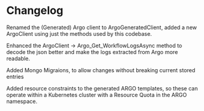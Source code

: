 <!--
  ~ Copyright 2022 MONAI Consortium
  ~
  ~ Licensed under the Apache License, Version 2.0 (the "License");
  ~ you may not use this file except in compliance with the License.
  ~ You may obtain a copy of the License at
  ~
  ~ http://www.apache.org/licenses/LICENSE-2.0
  ~
  ~ Unless required by applicable law or agreed to in writing, software
  ~ distributed under the License is distributed on an "AS IS" BASIS,
  ~ WITHOUT WARRANTIES OR CONDITIONS OF ANY KIND, either express or implied.
  ~ See the License for the specific language governing permissions and
  ~ limitations under the License.
-->


# Changelog

Renamed the (Generated) Argo client to ArgoGeneratedClient, added a new ArgoClient using just the methods used by this codebase.

Enhanced the ArgoClient -> Argo_Get_WorkflowLogsAsync method to decode the json better and make the logs extracted from Argo more readable.

Added Mongo Migraions, to allow changes without breaking current stored entries

Added resource constraints to the generated ARGO templates, so these can operate within a Kubernetes cluster with a Resource Quota in the ARGO namespace.
